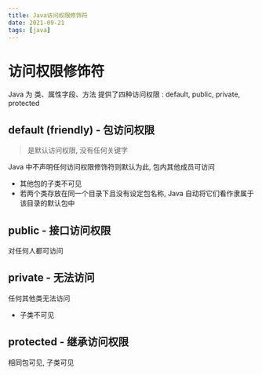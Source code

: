 ```yaml
---
title: Java访问权限修饰符
date: 2021-09-21
tags: [java]
---
```




# 访问权限修饰符

Java 为 类、属性字段、方法 提供了四种访问权限 : default, public, private, protected

## default (friendly) - 包访问权限

> 是默认访问权限, 没有任何关键字

Java 中不声明任何访问权限修饰符则默认为此, 包内其他成员可访问

- 其他包的子类不可见
- 若两个类存放在同一个目录下且没有设定包名称, Java 自动将它们看作隶属于该目录的默认包中

## public - 接口访问权限

对任何人都可访问

## private - 无法访问

任何其他类无法访问

- 子类不可见

## protected - 继承访问权限

相同包可见, 子类可见

